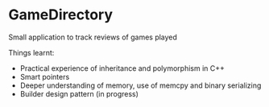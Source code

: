 # GameDirectory
Small application to track reviews of games played

Things learnt:
- Practical experience of inheritance and polymorphism in C++
- Smart pointers
- Deeper understanding of memory, use of memcpy and binary serializing
- Builder design pattern (in progress)


